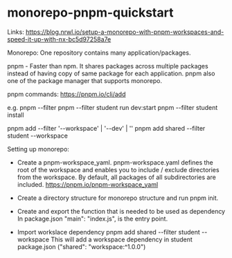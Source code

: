 # monorepo-pnpm-quickstart

Links:
https://blog.nrwl.io/setup-a-monorepo-with-pnpm-workspaces-and-speed-it-up-with-nx-bc5d97258a7e 

Monorepo: 
One repository contains many application/packages.

pnpm - 
Faster than npm. It shares packages across multiple packages instead of having copy of same package for each application.
pnpm also one of the package manager that supports monorepo.

pnpm commands: 
https://pnpm.io/cli/add

e.g.
pnpm --filter <package-name> <command>
pnpm --filter student run dev:start
pnpm --filter student install

pnpm add <package-name-tobe-added> --filter <package-name> '--workspace' | '--dev' | '' 
pnpm add shared --filter student --workspace


Setting up monorepo:

- Create a pnpm-workspace_yaml.
pnpm-workspace.yaml defines the root of the workspace and enables you to include / exclude directories from the workspace. By default, all packages of all subdirectories are included.
https://pnpm.io/pnpm-workspace_yaml

- Create a directory structure for monorepo structure and run pnpm init.

- Create and export the function that is needed to be used as dependency
In package.json "main": "index.js", is the entry point. 

- Import workslace dependency 
pnpm add shared --filter student --workspace
This will add a workspace dependency in student package.json ("shared": "workspace:^1.0.0")

